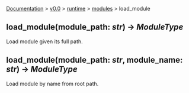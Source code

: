 [Documentation](/docs/documentation.md) >
 [v0.0](/docs/0.0/version.md) >
  [runtime](/docs/0.0/runtime/module.md) >
   [modules](/docs/0.0/runtime/modules/module.md) >
    load_module

## load_module(module_path: _str_) -> _ModuleType_

Load module given its full path.

## load_module(module_path: _str_, module_name: _str_) -> _ModuleType_

Load module by name from root path.